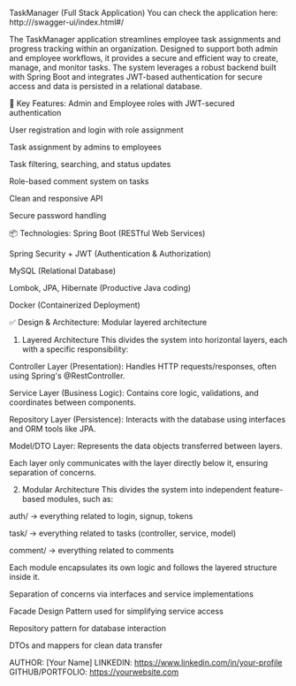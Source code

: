TaskManager (Full Stack Application)
You can check the application here: http://<your-server-domain>/swagger-ui/index.html#/

The TaskManager application streamlines employee task assignments and progress tracking within an organization. Designed to support both admin and employee workflows, it provides a secure and efficient way to create, manage, and monitor tasks. The system leverages a robust backend built with Spring Boot and integrates JWT-based authentication for secure access and data is persisted in a relational database.

🔑 Key Features:
Admin and Employee roles with JWT-secured authentication

User registration and login with role assignment

Task assignment by admins to employees

Task filtering, searching, and status updates

Role-based comment system on tasks

Clean and responsive API

Secure password handling

📦 Technologies:
Spring Boot (RESTful Web Services)

Spring Security + JWT (Authentication & Authorization)

MySQL (Relational Database)

Lombok, JPA, Hibernate (Productive Java coding)

Docker (Containerized Deployment)

✅ Design & Architecture:
Modular layered architecture

1. Layered Architecture
This divides the system into horizontal layers, each with a specific responsibility:

Controller Layer (Presentation): Handles HTTP requests/responses, often using Spring's @RestController.

Service Layer (Business Logic): Contains core logic, validations, and coordinates between components.

Repository Layer (Persistence): Interacts with the database using interfaces and ORM tools like JPA.

Model/DTO Layer: Represents the data objects transferred between layers.

Each layer only communicates with the layer directly below it, ensuring separation of concerns.

2. Modular Architecture
This divides the system into independent feature-based modules, such as:

auth/ → everything related to login, signup, tokens

task/ → everything related to tasks (controller, service, model)

comment/ → everything related to comments

Each module encapsulates its own logic and follows the layered structure inside it.

Separation of concerns via interfaces and service implementations

Facade Design Pattern used for simplifying service access

Repository pattern for database interaction

DTOs and mappers for clean data transfer

AUTHOR: [Your Name]
LINKEDIN: https://www.linkedin.com/in/your-profile
GITHUB/PORTFOLIO: https://yourwebsite.com

